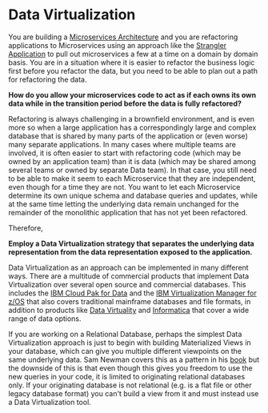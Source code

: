 # Data Virtualization

You are building a [Microservices Architecture](../Microservices/Microservice-Architecture.md) and you are refactoring applications to Microservices using an approach like the [Strangler Application](../Cloud-Native-Architecture/Strangler-App.md) to pull out microservices a few at a time on a domain by domain basis.  You are in a situation where it is easier to refactor the business logic first before you refactor the data, but you need to be able to plan out a path for refactoring the data.

**How do you allow your microservices code to act as if each owns its own data while in the transition period before the data is fully refactored?**

Refactoring is always challenging in a brownfield environment, and is even more so when a large application has a correspondingly large and complex database that is shared by many parts of the application or (even worse) many separate applications.  In many cases where multiple teams are involved, it is often easier to start with refactoring code (which may be owned by an application team) than it is data (which may be shared among several teams or owned by separate Data team).  In that case, you still need to be able to make it seem to each Microservice that they are independent, even though for a time they are not.  You want to let each Microservice determine its own unique schema and database queries and updates, while at the same time letting the underlying data remain unchanged for the remainder of the monolithic application that has not yet been refactored.

Therefore,

**Employ a Data Virtualization strategy that separates the underlying data representation from the data representation exposed to the application.**

Data Virtualization as an approach can be implemented in many different ways.  There are a multitude of commercial products that implement Data Virtualization over several open source and commercial databases.  This includes the [IBM Cloud Pak for Data](https://www.ibm.com/analytics/data-virtualization) and the [IBM Virtualization Manager for z/OS](https://www.ibm.com/products/data-virtualization-manager-for-zos) that also covers traditional mainframe databases and file formats, in addition to products like [Data Virtuality](https://datavirtuality.com/) and [Informatica](https://informatica.com) that cover a wide range of data options.  

If you are working on a Relational Database, perhaps the simplest Data Virtualization approach is just to begin with building Materialized Views in your database, which can give you multiple different viewpoints on the same underlying data.  Sam Newman covers this as a pattern in his [book](https://samnewman.io/books/monolith-to-microservices/) but the downside of this is that even though this gives you freedom to use the new queries in your code, it is limited to originating relational databases only. If your originating database is not relational (e.g. is a flat file or other legacy database format) you can't build a view from it and must instead use a Data Virtualization tool. 
